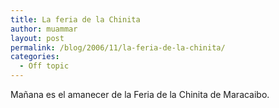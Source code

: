 ```yaml
---
title: La feria de la Chinita
author: muammar
layout: post
permalink: /blog/2006/11/la-feria-de-la-chinita/
categories:
  - Off topic
---
```

Mañana es el amanecer de la Feria de la Chinita de Maracaibo.